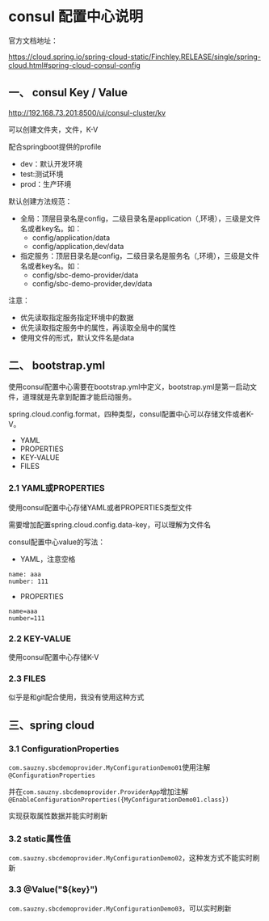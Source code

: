 # consul 配置中心说明

官方文档地址：

https://cloud.spring.io/spring-cloud-static/Finchley.RELEASE/single/spring-cloud.html#spring-cloud-consul-config

## 一、 consul Key / Value

http://192.168.73.201:8500/ui/consul-cluster/kv

可以创建文件夹，文件，K-V

配合springboot提供的profile
- dev：默认开发环境
- test:测试环境
- prod：生产环境

默认创建方法规范：
- 全局：顶层目录名是config，二级目录名是application（,环境），三级是文件名或者key名。如：
	- config/application/data
	- config/application,dev/data
- 指定服务：顶层目录名是config，二级目录名是服务名（,环境），三级是文件名或者key名。如：
	- config/sbc-demo-provider/data
	- config/sbc-demo-provider,dev/data

注意：
- 优先读取指定服务指定环境中的数据
- 优先读取指定服务中的属性，再读取全局中的属性
- 使用文件的形式，默认文件名是data

## 二、 bootstrap.yml

使用consul配置中心需要在bootstrap.yml中定义，bootstrap.yml是第一启动文件，道理就是先拿到配置才能启动服务。

spring.cloud.config.format，四种类型，consul配置中心可以存储文件或者K-V。

- YAML
- PROPERTIES
- KEY-VALUE
- FILES

### 2.1 YAML或PROPERTIES

使用consul配置中心存储YAML或者PROPERTIES类型文件

需要增加配置spring.cloud.config.data-key，可以理解为文件名

consul配置中心value的写法：

- YAML，注意空格
```
name: aaa
number: 111
```

- PROPERTIES
```
name=aaa
number=111
```

### 2.2 KEY-VALUE

使用consul配置中心存储K-V

### 2.3 FILES

似乎是和git配合使用，我没有使用这种方式

## 三、spring cloud

### 3.1 ConfigurationProperties

`com.sauzny.sbcdemoprovider.MyConfigurationDemo01`使用注解`@ConfigurationProperties`

并在`com.sauzny.sbcdemoprovider.ProviderApp`增加注解`@EnableConfigurationProperties({MyConfigurationDemo01.class})`

实现获取属性数据并能实时刷新

### 3.2 static属性值

`com.sauzny.sbcdemoprovider.MyConfigurationDemo02`，这种发方式不能实时刷新

### 3.3 @Value("${key}")

`com.sauzny.sbcdemoprovider.MyConfigurationDemo03`，可以实时刷新


